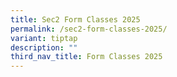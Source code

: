 ```yaml
---
title: Sec2 Form Classes 2025
permalink: /sec2-form-classes-2025/
variant: tiptap
description: ""
third_nav_title: Form Classes 2025
---
```

<p></p>